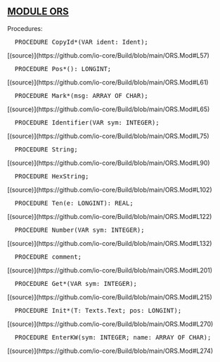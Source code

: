 
## [MODULE ORS](https://github.com/io-core/Build/blob/main/ORS.Mod)

Procedures:


<pre>  PROCEDURE CopyId*(VAR ident: Ident);</pre> [(source)](https://github.com/io-core/Build/blob/main/ORS.Mod#L57)


<pre>  PROCEDURE Pos*(): LONGINT;</pre> [(source)](https://github.com/io-core/Build/blob/main/ORS.Mod#L61)


<pre>  PROCEDURE Mark*(msg: ARRAY OF CHAR);</pre> [(source)](https://github.com/io-core/Build/blob/main/ORS.Mod#L65)


<pre>  PROCEDURE Identifier(VAR sym: INTEGER);</pre> [(source)](https://github.com/io-core/Build/blob/main/ORS.Mod#L75)


<pre>  PROCEDURE String;</pre> [(source)](https://github.com/io-core/Build/blob/main/ORS.Mod#L90)


<pre>  PROCEDURE HexString;</pre> [(source)](https://github.com/io-core/Build/blob/main/ORS.Mod#L102)


<pre>  PROCEDURE Ten(e: LONGINT): REAL;</pre> [(source)](https://github.com/io-core/Build/blob/main/ORS.Mod#L122)


<pre>  PROCEDURE Number(VAR sym: INTEGER);</pre> [(source)](https://github.com/io-core/Build/blob/main/ORS.Mod#L132)


<pre>  PROCEDURE comment;</pre> [(source)](https://github.com/io-core/Build/blob/main/ORS.Mod#L201)


<pre>  PROCEDURE Get*(VAR sym: INTEGER);</pre> [(source)](https://github.com/io-core/Build/blob/main/ORS.Mod#L215)


<pre>  PROCEDURE Init*(T: Texts.Text; pos: LONGINT);</pre> [(source)](https://github.com/io-core/Build/blob/main/ORS.Mod#L270)


<pre>  PROCEDURE EnterKW(sym: INTEGER; name: ARRAY OF CHAR);</pre> [(source)](https://github.com/io-core/Build/blob/main/ORS.Mod#L274)

